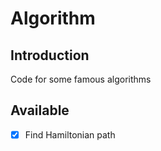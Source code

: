 # Algorithm

## Introduction
Code for some famous algorithms

## Available
- [x] Find Hamiltonian path
